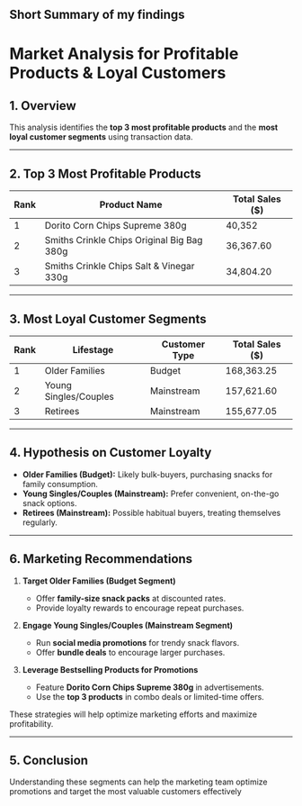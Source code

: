 ## Short Summary of my findings

# Market Analysis for Profitable Products & Loyal Customers

## 1. Overview
This analysis identifies the **top 3 most profitable products** and the **most loyal customer segments** using transaction data.

---

## 2. Top 3 Most Profitable Products

| Rank | Product Name | Total Sales ($) |
|------|-------------|----------------|
| 1 | Dorito Corn Chips Supreme 380g | 40,352 |
| 2 | Smiths Crinkle Chips Original Big Bag 380g | 36,367.60 |
| 3 | Smiths Crinkle Chips Salt & Vinegar 330g | 34,804.20 |

---

## 3. Most Loyal Customer Segments

| Rank | Lifestage | Customer Type | Total Sales ($) |
|------|----------|--------------|----------------|
| 1 | Older Families | Budget | 168,363.25 |
| 2 | Young Singles/Couples | Mainstream | 157,621.60 |
| 3 | Retirees | Mainstream | 155,677.05 |

---

## 4. Hypothesis on Customer Loyalty

- **Older Families (Budget):** Likely bulk-buyers, purchasing snacks for family consumption.
- **Young Singles/Couples (Mainstream):** Prefer convenient, on-the-go snack options.
- **Retirees (Mainstream):** Possible habitual buyers, treating themselves regularly.

---

## 6. Marketing Recommendations

1. **Target Older Families (Budget Segment)**
   - Offer **family-size snack packs** at discounted rates.
   - Provide loyalty rewards to encourage repeat purchases.

2. **Engage Young Singles/Couples (Mainstream Segment)**
   - Run **social media promotions** for trendy snack flavors.
   - Offer **bundle deals** to encourage larger purchases.

3. **Leverage Bestselling Products for Promotions**
   - Feature **Dorito Corn Chips Supreme 380g** in advertisements.
   - Use the **top 3 products** in combo deals or limited-time offers.

These strategies will help optimize marketing efforts and maximize profitability.

---

## 5. Conclusion

Understanding these segments can help the marketing team optimize promotions and target the most valuable customers effectively
